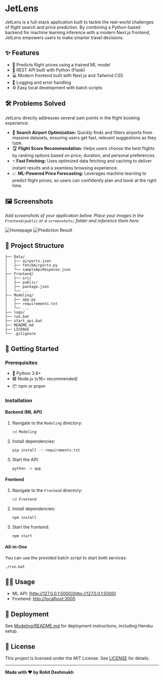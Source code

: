 # JetLens

JetLens is a full-stack application built to tackle the real-world challenges of flight search and price prediction. By combining a Python-based backend for machine learning inference with a modern Next.js frontend, JetLens empowers users to make smarter travel decisions.

## ✨ Features

- 🤖 Predicts flight prices using a trained ML model
- 🔗 REST API built with Python (Flask)
- 💻 Modern frontend built with Next.js and Tailwind CSS
- 📝 Logging and error handling
- ⚙️ Easy local development with batch scripts

## 🛠️ Problems Solved

JetLens directly addresses several pain points in the flight booking experience:

- 🛫 **Search Airport Optimization:** Quickly finds and filters airports from massive datasets, ensuring users get fast, relevant suggestions as they type.
- 🏆 **Flight Score Recommendation:** Helps users choose the best flights by ranking options based on price, duration, and personal preferences.
- ⚡ **Fast Fetching:** Uses optimized data fetching and caching to deliver instant results and a seamless browsing experience.
- 📈 **ML-Powered Price Forecasting:** Leverages machine learning to predict flight prices, so users can confidently plan and book at the right time.

## 🖼️ Screenshots

_Add screenshots of your application below. Place your images in the `Frontend/public` or a `screenshots/` folder and reference them here:_

![Homepage](./screenshots/homepage.png)
![Prediction Result](./screenshots/prediction.png)

## 📁 Project Structure

```
├── Data/
│   ├── airports.json
│   ├── fetchAirports.py
│   └── sampleApiResponse.json
├── Frontend/
│   ├── src/
│   ├── public/
│   ├── package.json
│   └── ...
├── Modeling/
│   ├── app.py
│   ├── requirements.txt
│   └── ...
├── logs/
├── run.bat
├── start_api.bat
├── README.md
├── LICENSE
└── .gitignore
```

## 🚀 Getting Started

### Prerequisites

- 🐍 Python 3.6+
- 🟩 Node.js (v16+ recommended)
- 📦 npm or pnpm

### Installation

#### Backend (ML API)

1. Navigate to the `Modeling` directory:
    ```sh
    cd Modeling
    ```
2. Install dependencies:
    ```sh
    pip install -r requirements.txt
    ```
3. Start the API:
    ```sh
    python -m app
    ```

#### Frontend

1. Navigate to the `Frontend` directory:
    ```sh
    cd Frontend
    ```
2. Install dependencies:
    ```sh
    npm install
    ```
3. Start the frontend:
    ```sh
    npm start
    ```

#### All-in-One

You can use the provided batch script to start both services:
```sh
./run.bat
```

## 🧑‍💻 Usage

- ML API: [http://127.0.0.1:5000](http://127.0.0.1:5000)
- Frontend: [http://localhost:3000](http://localhost:3000)

## 🚢 Deployment

See [Modeling/README.md](Modeling/README.md) for deployment instructions, including Heroku setup.

## 📝 License

This project is licensed under the MIT License. See [LICENSE](LICENSE) for details.

---

**Made with ❤️ by Rohit Deshmukh**